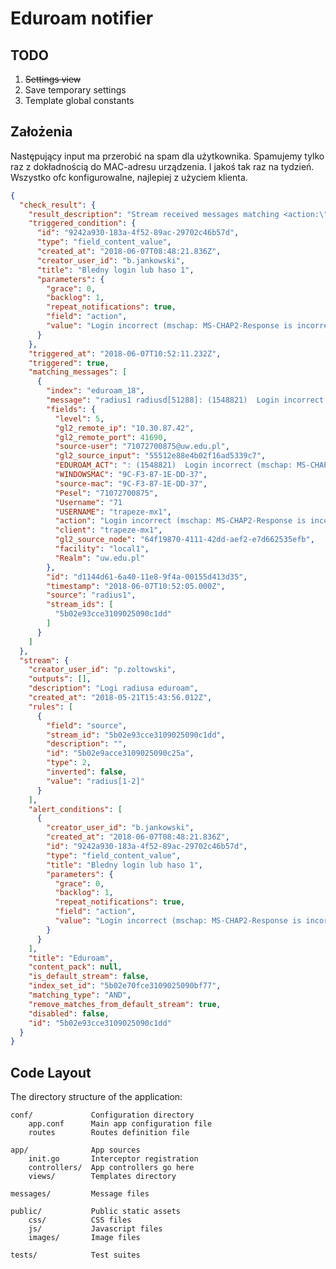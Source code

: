 # Eduroam notifier

## TODO
1. ~~Settings view~~
1. Save temporary settings
1. Template global constants

## Założenia

Następujący input ma przerobić na spam dla użytkownika. Spamujemy tylko raz z dokładnością do MAC-adresu urządzenia. I jakoś tak raz na tydzień.
Wszystko ofc konfigurowalne, najlepiej z użyciem klienta.

```json
{
  "check_result": {
    "result_description": "Stream received messages matching <action:\"Login incorrect (mschap: MS-CHAP2-Response is incorrect)\"> (Current grace time: 0 minutes)",
    "triggered_condition": {
      "id": "9242a930-183a-4f52-89ac-29702c46b57d",
      "type": "field_content_value",
      "created_at": "2018-06-07T08:48:21.836Z",
      "creator_user_id": "b.jankowski",
      "title": "Bledny login lub haso 1",
      "parameters": {
        "grace": 0,
        "backlog": 1,
        "repeat_notifications": true,
        "field": "action",
        "value": "Login incorrect (mschap: MS-CHAP2-Response is incorrect)"
      }
    },
    "triggered_at": "2018-06-07T10:52:11.232Z",
    "triggered": true,
    "matching_messages": [
      {
        "index": "eduroam_18",
        "message": "radius1 radiusd[51288]: (1548821)  Login incorrect (mschap: MS-CHAP2-Response is incorrect): [71072700875@uw.edu.pl] (from client trapeze-mx1 port 56454 cli 9C-F3-87-1E-DD-37 via TLS tunnel)",
        "fields": {
          "level": 5,
          "gl2_remote_ip": "10.30.87.42",
          "gl2_remote_port": 41690,
          "source-user": "71072700875@uw.edu.pl",
          "gl2_source_input": "55512e88e4b02f16ad5339c7",
          "EDUROAM_ACT": ": (1548821)  Login incorrect (mschap: MS-CHAP2-Response is incorrect): [71072700875@uw.edu.pl] (from client trapeze-mx1 port 56454 cli 9C-F3-87-1E-DD-37",
          "WINDOWSMAC": "9C-F3-87-1E-DD-37",
          "source-mac": "9C-F3-87-1E-DD-37",
          "Pesel": "71072700875",
          "Username": "71                                                                                                010.030.061.024.41245-010.012.003.236.00080: 072700875",
          "USERNAME": "trapeze-mx1",
          "action": "Login incorrect (mschap: MS-CHAP2-Response is incorrect)",
          "client": "trapeze-mx1",
          "gl2_source_node": "64f19870-4111-42dd-aef2-e7d662535efb",
          "facility": "local1",
          "Realm": "uw.edu.pl"
        },
        "id": "d1144d61-6a40-11e8-9f4a-00155d413d35",
        "timestamp": "2018-06-07T10:52:05.000Z",
        "source": "radius1",
        "stream_ids": [
          "5b02e93cce3109025090c1dd"
        ]
      }
    ]
  },
  "stream": {
    "creator_user_id": "p.zoltowski",
    "outputs": [],
    "description": "Logi radiusa eduroam",
    "created_at": "2018-05-21T15:43:56.012Z",
    "rules": [
      {
        "field": "source",
        "stream_id": "5b02e93cce3109025090c1dd",
        "description": "",
        "id": "5b02e9acce3109025090c25a",
        "type": 2,
        "inverted": false,
        "value": "radius[1-2]"
      }
    ],
    "alert_conditions": [
      {
        "creator_user_id": "b.jankowski",
        "created_at": "2018-06-07T08:48:21.836Z",
        "id": "9242a930-183a-4f52-89ac-29702c46b57d",
        "type": "field_content_value",
        "title": "Bledny login lub haso 1",
        "parameters": {
          "grace": 0,
          "backlog": 1,
          "repeat_notifications": true,
          "field": "action",
          "value": "Login incorrect (mschap: MS-CHAP2-Response is incorrect)"
        }
      }
    ],
    "title": "Eduroam",
    "content_pack": null,
    "is_default_stream": false,
    "index_set_id": "5b02e70fce3109025090bf77",
    "matching_type": "AND",
    "remove_matches_from_default_stream": true,
    "disabled": false,
    "id": "5b02e93cce3109025090c1dd"
  }
}
```

## Code Layout

The directory structure of the application:

    conf/             Configuration directory
        app.conf      Main app configuration file
        routes        Routes definition file

    app/              App sources
        init.go       Interceptor registration
        controllers/  App controllers go here
        views/        Templates directory

    messages/         Message files

    public/           Public static assets
        css/          CSS files
        js/           Javascript files
        images/       Image files

    tests/            Test suites
